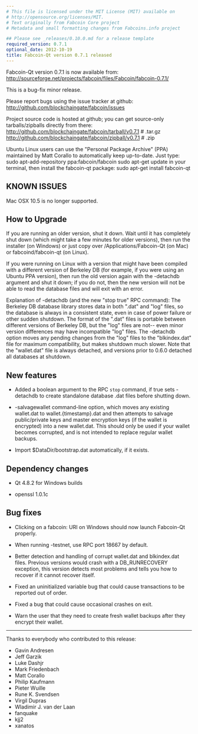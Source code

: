 ```yaml
---
# This file is licensed under the MIT License (MIT) available on
# http://opensource.org/licenses/MIT.
# Text originally from Fabcoin Core project
# Metadata and small formatting changes from Fabcoins.info project

## Please see _releases/0.10.0.md for a release template
required_version: 0.7.1
optional_date: 2012-10-19
title: Fabcoin-Qt version 0.7.1 released
---
```

Fabcoin-Qt version 0.7.1 is now available from:
  <http://sourceforge.net/projects/fabcoin/files/Fabcoin/fabcoin-0.7.1/>

This is a bug-fix minor release.

Please report bugs using the issue tracker at github:
  <http://github.com/blockchaingate/fabcoin/issues>

Project source code is hosted at github; you can get
source-only tarballs/zipballs directly from there:
  <http://github.com/blockchaingate/fabcoin/tarball/v0.7.1>  # .tar.gz
  <http://github.com/blockchaingate/fabcoin/zipball/v0.7.1>  # .zip

Ubuntu Linux users can use the "Personal Package Archive" (PPA)
maintained by Matt Corallo to automatically keep 
up-to-date.  Just type:
  sudo apt-add-repository ppa:fabcoin/fabcoin
  sudo apt-get update
in your terminal, then install the fabcoin-qt package:
  sudo apt-get install fabcoin-qt

KNOWN ISSUES
------------

Mac OSX 10.5 is no longer supported.

How to Upgrade
--------------

If you are running an older version, shut it down. Wait
until it has completely shut down (which might take a few minutes for older
versions), then run the installer (on Windows) or just copy over
/Applications/Fabcoin-Qt (on Mac) or fabcoind/fabcoin-qt (on Linux).

If you were running on Linux with a version that might have been compiled
with a different version of Berkeley DB (for example, if you were using an
Ubuntu PPA version), then run the old version again with the -detachdb
argument and shut it down; if you do not, then the new version will not
be able to read the database files and will exit with an error.

Explanation of -detachdb (and the new "stop true" RPC command):
The Berkeley DB database library stores data in both ".dat" and
"log" files, so the database is always in a consistent state,
even in case of power failure or other sudden shutdown. The
format of the ".dat" files is portable between different
versions of Berkeley DB, but the "log" files are not-- even minor
version differences may have incompatible "log" files. The
-detachdb option moves any pending changes from the "log" files
to the "blkindex.dat" file for maximum compatibility, but makes
shutdown much slower. Note that the "wallet.dat" file is always
detached, and versions prior to 0.6.0 detached all databases
at shutdown.

New features
------------

* Added a boolean argument to the RPC `stop` command, if true sets
  -detachdb to create standalone database .dat files before shutting down.

* -salvagewallet command-line option, which moves any existing wallet.dat
  to wallet.{timestamp}.dat and then attempts to salvage public/private
  keys and master encryption keys (if the wallet is encrypted) into
  a new wallet.dat. This should only be used if your wallet becomes
  corrupted, and is not intended to replace regular wallet backups.

* Import $DataDir/bootstrap.dat automatically, if it exists.

Dependency changes
------------------

* Qt 4.8.2 for Windows builds

* openssl 1.0.1c

Bug fixes
---------

* Clicking on a fabcoin: URI on Windows should now launch Fabcoin-Qt properly.

* When running -testnet, use RPC port 18667 by default.

* Better detection and handling of corrupt wallet.dat and blkindex.dat files.
  Previous versions would crash with a DB_RUNRECOVERY exception, this
  version detects most problems and tells you how to recover if it
  cannot recover itself.

* Fixed an uninitialized variable bug that could cause transactions to
  be reported out of order.

* Fixed a bug that could cause occasional crashes on exit.

* Warn the user that they need to create fresh wallet backups after they
  encrypt their wallet.

----------------------------------------------------
Thanks to everybody who contributed to this release:

- Gavin Andresen
- Jeff Garzik
- Luke Dashjr
- Mark Friedenbach
- Matt Corallo
- Philip Kaufmann
- Pieter Wuille
- Rune K. Svendsen
- Virgil Dupras
- Wladimir J. van der Laan
- fanquake
- kjj2
- xanatos
